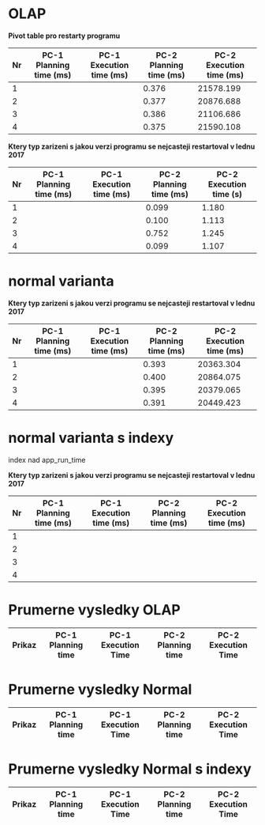 # OLAP
**Pivot table pro restarty programu**

Nr | PC-1 Planning time (ms) | PC-1 Execution time (ms) | PC-2 Planning time (ms) | PC-2 Execution time (ms) |
--- | ------------------ | ------------------ | --- | ---
1 |  |  | 0.376 | 21578.199 |
2 |  |  | 0.377 | 20876.688 |
3 |  |  | 0.386 | 21106.686 |
4 |  |  | 0.375 | 21590.108 |

**Ktery typ zarizeni s jakou verzi programu se nejcasteji restartoval v lednu 2017**

Nr | PC-1 Planning time (ms) | PC-1 Execution time (ms) | PC-2 Planning time (ms) | PC-2 Execution time (s) |
--- | ------------------ | ------------------ | --- | ---
1 |  |  | 0.099 | 1.180 |
2 |  |  | 0.100 | 1.113 |
3 |  |  | 0.752 | 1.245 |
4 |  |  | 0.099 | 1.107 |

# normal varianta

**Ktery typ zarizeni s jakou verzi programu se nejcasteji restartoval v lednu 2017**

Nr | PC-1 Planning time (ms) | PC-1 Execution time (ms) | PC-2 Planning time (ms) | PC-2 Execution time (ms) |
--- | ------------------ | ------------------ | --- | ---
1 |  |  | 0.393 | 20363.304 |
2 |  |  | 0.400 | 20864.075 |
3 |  |  | 0.395 | 20379.065 |
4 |  |  | 0.391 | 20449.423 |

# normal varianta s indexy

index nad app_run_time

**Ktery typ zarizeni s jakou verzi programu se nejcasteji restartoval v lednu 2017**

Nr | PC-1 Planning time (ms) | PC-1 Execution time (ms) | PC-2 Planning time (ms) | PC-2 Execution time (ms) |
--- | ------------------ | ------------------ | --- | ---
1 |  |  |  |  |
2 |  |  |  |  |
3 |  |  |  |  |
4 |  |  |  |  |

# Prumerne vysledky OLAP

Prikaz | PC-1 Planning time | PC-1 Execution Time | PC-2 Planning time | PC-2 Execution Time |
--- | --- | --- | --- | ---

 
 # Prumerne vysledky Normal

Prikaz | PC-1 Planning time | PC-1 Execution Time | PC-2 Planning time | PC-2 Execution Time |
--- | --- | --- | --- | ---


 # Prumerne vysledky Normal s indexy

Prikaz | PC-1 Planning time | PC-1 Execution Time | PC-2 Planning time | PC-2 Execution Time |
--- | --- | --- | --- | ---
